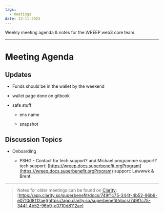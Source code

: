 ```yaml
---
tags:
  - meetings
date: 13-11-2023
---
```

Weekly meeting agenda & notes for the WREEP web3 core team.

---

# Meeting Agenda

## Updates

- Funds should be in the wallet by the weekend

- wallet page done on gitbook

- safe stuff

  - ens name

  - snapshot

## Discussion Topics

- Onboarding

  - PSHG - Contact for tech support? and Michael programme support?tech support: [https://wreep.docs.superbenefit.orgProgram](https://wreep.docs.superbenefit.orgProgram) support: Lewwwk & Brent

---

> Notes for older meetings can be found on [Clarity](https://app.clarity.so/superbenefit/docs/749f1c75-344f-4b52-96b9-e0710d8112ae):
> [https://app.clarity.so/superbenefit/docs/749f1c75-344f-4b52-96b9-e0710d8112ae](https://app.clarity.so/superbenefit/docs/749f1c75-344f-4b52-96b9-e0710d8112ae)